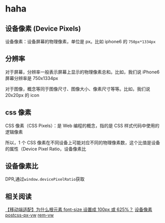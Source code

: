 <!--
 * @Author: kian
 * @Date: 2021-09-27 09:47:26
 * @LastEditors: kian
 * @LastEditTime: 2021-09-27 14:35:54
 * @Description:
-->

# haha

## 设备像素 (Device Pixels)

设备像素：设备屏幕的物理像素，单位是 px。比如 iphone6 的 `750px*1334px`

## 分辨率

对于屏幕，分辨率一般表示屏幕上显示的物理像素总和。比如，我们说 iPhone6 屏幕分辨率是 750x1334px

对于图像，概念等同于图像尺寸、图像大小、像素尺寸等等。比如，我们说 20x20px 的 icon

## css 像素

CSS 像素（CSS Pixels）：是 Web 编程的概念，指的是 CSS 样式代码中使用的逻辑像素

所以，1 个 CSS 像素在不同设备上可能对应不同的物理像素数，这个比值是设备的属性（Device Pixel Ratio，设备像素比

## 设备像素比

DPR,通过`window.devicePixelRatio`获取

## 相关阅读

[【移动端适配】为什么根元素 font-size 设置成 100px 或 625%？](https://www.cnblogs.com/2019gdiceboy/p/11024352.html)
[设备像素](http://www.ayqy.net/blog/%E5%AE%8C%E5%85%A8%E7%90%86%E8%A7%A3px-dpr-dpi-dip/)
[postcss-px-vw](https://github.com/evrone/postcss-px-to-viewport)
[rem-vw](https://www.zhihu.com/question/37179916)
